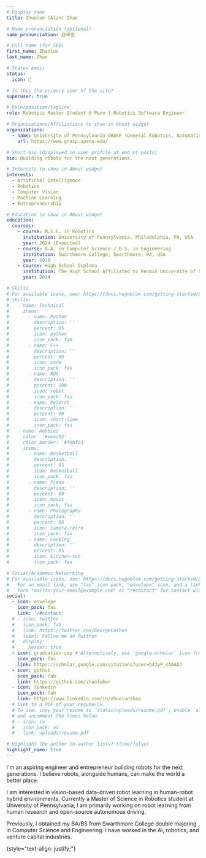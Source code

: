 ```yaml
---
# Display name
title: Zhuolun (Alan) Zhao

# Name pronunciation (optional)
name_pronunciation: 赵卓伦

# Full name (for SEO)
first_name: Zhuolun
last_name: Zhao

# Status emoji
status:
  icon: 🤖

# Is this the primary user of the site?
superuser: true

# Role/position/tagline
role: Robotics Master Student @ Penn | Robotics Software Engineer

# Organizations/Affiliations to show in About widget
organizations:
  - name: University of Pennsylvania GRASP (General Robotics, Automation, Sensing and Perception) Laboratory
    url: https://www.grasp.upenn.edu/

# Short bio (displayed in user profile at end of posts)
bio: Building robots for the next generations.

# Interests to show in About widget
interests:
  - Artificial Intelligence
  - Robotics
  - Computer Vision
  - Machine Learning
  - Entrepreneurship

# Education to show in About widget
education:
  courses:
    - course: M.S.E. in Robotics
      institution: University of Pennsylvania, Philadelphia, PA, USA
      year: 2024 (Expected)
    - course: B.A. in Computer Science / B.S. in Engineering
      institution: Swarthmore College, Swarthmore, PA, USA
      year: 2018
    - course: High School Diploma
      institution: The High School Affiliated to Renmin University of China, Beijing, China
      year: 2014

# Skills
# For available icons, see: https://docs.hugoblox.com/getting-started/page-builder/#icons
# skills:
#   - name: Technical
#     items:
#       - name: Python
#         description: ''
#         percent: 95
#         icon: python
#         icon_pack: fab
#       - name: C++
#         description: ''
#         percent: 90
#         icon: code
#         icon_pack: fas
#       - name: ROS
#         description: ''
#         percent: 100
#         icon: robot
#         icon_pack: fas
#       - name: PyTorch
#         description: ''
#         percent: 90
#         icon: chart-line
#         icon_pack: fas
#   - name: Hobbies
#     color: '#eeac02'
#     color_border: '#f0bf23'
#     items:
#       - name: Basketball
#         description: ''
#         percent: 85
#         icon: basketball
#         icon_pack: fas
#       - name: Piano
#         description: ''
#         percent: 80
#         icon: music
#         icon_pack: fas
#       - name: Photography
#         description: ''
#         percent: 85
#         icon: camera-retro
#         icon_pack: fas
#       - name: Cooking
#         description: ''
#         percent: 95
#         icon: kitchen-set
#         icon_pack: fas

# Social/Academic Networking
# For available icons, see: https://docs.hugoblox.com/getting-started/page-builder/#icons
#   For an email link, use "fas" icon pack, "envelope" icon, and a link in the
#   form "mailto:your-email@example.com" or "/#contact" for contact widget.
social:
  - icon: envelope
    icon_pack: fas
    link: '/#contact'
  # - icon: twitter
  #   icon_pack: fab
  #   link: https://twitter.com/GeorgeCushen
  #   label: Follow me on Twitter
  #   display:
  #     header: true
  - icon: graduation-cap # Alternatively, use `google-scholar` icon from `ai` icon pack
    icon_pack: fas
    link: https://scholar.google.com/citations?user=b43yP_sAAAAJ
  - icon: github
    icon_pack: fab
    link: https://github.com/zhaolebor
  - icon: linkedin
    icon_pack: fab
    link: https://www.linkedin.com/in/zhuolunzhao
  # Link to a PDF of your resume/CV.
  # To use: copy your resume to `static/uploads/resume.pdf`, enable `ai` icons in `params.yaml`,
  # and uncomment the lines below.
  # - icon: cv
  #   icon_pack: ai
  #   link: uploads/resume.pdf

# Highlight the author in author lists? (true/false)
highlight_name: true
---
```


I'm an aspiring engineer and entrepreneur building robots for the next generations. I believe robots, alongside humans, can make the world a better place.

I am interested in vision-based data-driven robot learning in human-robot hybrid environments. Currently a Master of Science in Robotics student at University of Pennsylvania, I am primarily working on robot learning from human research and open-source autonomous driving. 

Previously, I obtained my BA/BS from Swarthmore College double majoring in Computer Science and Engineering. I have worked in the AI, robotics, and venture capital industries.

{style="text-align: justify;"}

